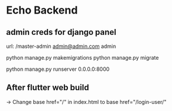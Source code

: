 # Echo Backend

## admin creds for django panel
url: /master-admin
admin@admin.com
admin

python manage.py makemigrations
python manage.py migrate 

python manage.py runserver 0.0.0.0:8000

## After  flutter web build
-> Change base href="/" in index.html to base href="/login-user/"